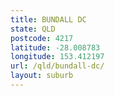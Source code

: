 ```yaml
---
title: BUNDALL DC
state: QLD
postcode: 4217
latitude: -28.008783
longitude: 153.412197
url: /qld/bundall-dc/
layout: suburb
---
```

